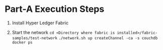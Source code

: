 # Part-A Execution Steps

1. Install Hyper Ledger Fabric

2. Start the network
`cd <Directory where fabric is installed>/fabric-samples/test-network`
`./network.sh up createChannel -ca -s couchdb`
`docker ps`

